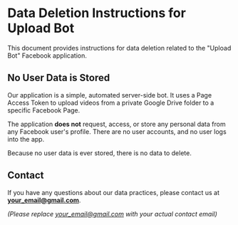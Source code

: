 # Data Deletion Instructions for Upload Bot

This document provides instructions for data deletion related to the "Upload Bot" Facebook application.

## No User Data is Stored

Our application is a simple, automated server-side bot. It uses a Page Access Token to upload videos from a private Google Drive folder to a specific Facebook Page.

The application **does not** request, access, or store any personal data from any Facebook user's profile. There are no user accounts, and no user logs into the app.

Because no user data is ever stored, there is no data to delete.

## Contact

If you have any questions about our data practices, please contact us at **your_email@gmail.com**.

*(Please replace your_email@gmail.com with your actual contact email)*
